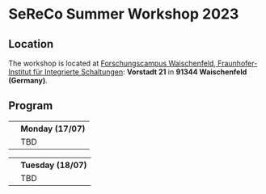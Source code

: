 ---
---
# SeReCo Summer Workshop 2023

## Location

The workshop is located at [Forschungscampus Waischenfeld, Fraunhofer-Institut für Integrierte Schaltungen](https://www.iis.fraunhofer.de/de/profil/standorte/forschungscampus-waischenfeld.html): **Vorstadt 21** in **91344 Waischenfeld (Germany)**.


## Program

<table class="agenda">
  <tr>
    <th></th>
    <th>Monday (17/07)</th>
  </tr>
  <tr>
    <td></td>
    <td>TBD</td>
  </tr>
</table>

<table class="agenda">
  <tr>
    <th></th>
    <th>Tuesday (18/07)</th>
  </tr>
  <tr>
    <td></td>
    <td>TBD</td>
  </tr>
</table>
